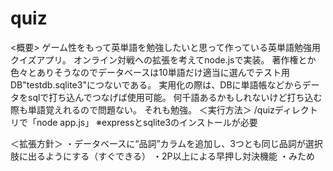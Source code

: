 # quiz
<概要>
ゲーム性をもって英単語を勉強したいと思って作っている英単語勉強用クイズアプリ。
オンライン対戦への拡張を考えてnode.jsで実装。
著作権とか色々とありそうなのでデータベースは10単語だけ適当に選んでテスト用DB"testdb.sqlite3"につないである。
実用化の際は、DBに単語帳などからデータをsqlで打ち込んでつなげば使用可能。
何千語あるかもしれないけど打ち込む際も単語覚えれるので問題ない。
それも勉強。
＜実行方法＞
/quizディレクトリで「node app.js」
※expressとsqlite3のインストールが必要

＜拡張方針＞
・データベースに“品詞”カラムを追加し、3つとも同じ品詞が選択肢に出るようにする（すぐできる）
・2P以上による早押し対決機能
・みため
